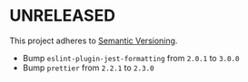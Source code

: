 # UNRELEASED

This project adheres to [Semantic Versioning](http://semver.org/).

- Bump `eslint-plugin-jest-formatting` from `2.0.1` to `3.0.0`
- Bump `prettier` from `2.2.1` to `2.3.0`
